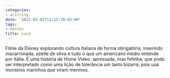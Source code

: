 ```yaml
---
categories:
- writting
date: '2022-03-02T12:15:30-03:00'
tags:
- movies
title: Luca
---
```


Filme da Disney explorando cultura italiana de forma obrigatória, inserindo macarronada, azeite de oliva e tudo o que um americano médio entende por Itália. É uma história de Home Video, apressada, mas fofinha, que pode ser interpretado como uma lição de tolerância um tanto bizarra, pois usa monstros marinhos que viram meninos.